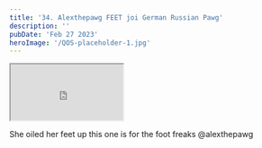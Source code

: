 ```yaml
---
title: '34. Alexthepawg FEET joi German Russian Pawg'
description: ''
pubDate: 'Feb 27 2023'
heroImage: '/QOS-placeholder-1.jpg'
---
```

<iframe src="https://drive.google.com/file/d/1S0eIsidysELcOpwRc043IpxeMwBicbaT/preview" width="200" height="100" allow="autoplay" allowfullscreen="allowfullscreen"></iframe>

She oiled her feet up this one is for the foot freaks @alexthepawg